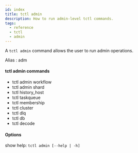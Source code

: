 ```yaml
---
id: index
title: tctl admin
description: How to run admin-level tctl commands.
tags:
  - reference
  - tctl
  - admin
---
```


A `tctl admin` command allows the user to run admin operations.

Alias : adm

#### tctl admin commands

- tctl admin workflow
- tctl admin shard
- tctl history_host
- tctl taskqueue
- tctl membership
- tctl cluster
- tctl dlq
- tctl db
- tctl decode

#### Options

show help: `tctl admin [--help | -h]`
